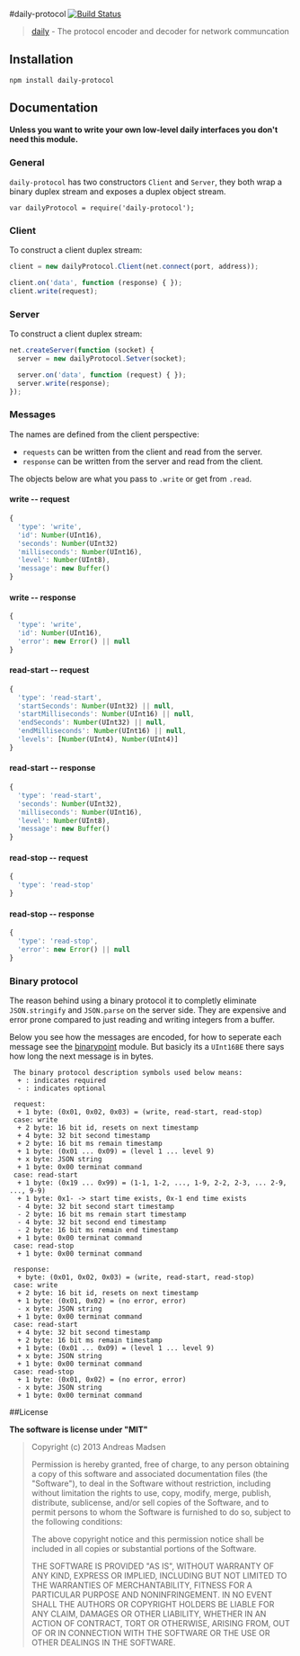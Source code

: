 #daily-protocol [![Build Status](https://secure.travis-ci.org/AndreasMadsen/daily-protocol.png)](http://travis-ci.org/AndreasMadsen/daily-protocol)

> [daily](https://github.com/AndreasMadsen/daily) - The protocol encoder and decoder for network communcation

## Installation

```sheel
npm install daily-protocol
```

## Documentation

**Unless you want to write your own low-level daily interfaces you don't need this module.**

### General

`daily-protocol` has two constructors `Client` and `Server`, they both wrap a
binary duplex stream and exposes a duplex object stream.

```
var dailyProtocol = require('daily-protocol');
```

### Client

To construct a client duplex stream:

```javascript
client = new dailyProtocol.Client(net.connect(port, address));

client.on('data', function (response) { });
client.write(request);
```

### Server

To construct a client duplex stream:

```javascript
net.createServer(function (socket) {
  server = new dailyProtocol.Setver(socket);

  server.on('data', function (request) { });
  server.write(response);
});
```

### Messages

The names are defined from the client perspective:

* `requests` can be written from the client and read from the server.
* `response` can be written from the server and read from the client.

The objects below are what you pass to `.write` or get from `.read`.

#### write -- request

```javascript
{
  'type': 'write',
  'id': Number(UInt16),
  'seconds': Number(UInt32)
  'milliseconds': Number(UInt16),
  'level': Number(UInt8),
  'message': new Buffer()
}
```

#### write -- response

```javascript
{
  'type': 'write',
  'id': Number(UInt16),
  'error': new Error() || null
}
```

#### read-start -- request

```javascript
{
  'type': 'read-start',
  'startSeconds': Number(UInt32) || null,
  'startMilliseconds': Number(UInt16) || null,
  'endSeconds': Number(UInt32) || null,
  'endMilliseconds': Number(UInt16) || null,
  'levels': [Number(UInt4), Number(UInt4)]
}
```

#### read-start -- response

```javascript
{
  'type': 'read-start',
  'seconds': Number(UInt32),
  'milliseconds': Number(UInt16),
  'level': Number(UInt8),
  'message': new Buffer()
}
```

#### read-stop -- request

```javascript
{
  'type': 'read-stop'
}
```

#### read-stop -- response

```javascript
{
  'type': 'read-stop',
  'error': new Error() || null
}
```

### Binary protocol

The reason behind using a binary protocol it to completly eliminate
`JSON.stringify` and `JSON.parse` on the server side. They are expensive and
error prone compared to just reading and writing integers from a buffer.

Below you see how the messages are encoded, for how to seperate each message
see the [binarypoint](https://github.com/AndreasMadsen/binarypoint) module. But
basicly its a `UInt16BE` there says how long the next message is in bytes.

```
 The binary protocol description symbols used below means:
  + : indicates required
  - : indicates optional

 request:
  + 1 byte: (0x01, 0x02, 0x03) = (write, read-start, read-stop)
 case: write
  + 2 byte: 16 bit id, resets on next timestamp
  + 4 byte: 32 bit second timestamp
  + 2 byte: 16 bit ms remain timestamp
  + 1 byte: (0x01 ... 0x09) = (level 1 ... level 9)
  + x byte: JSON string
  + 1 byte: 0x00 terminat command
 case: read-start
  + 1 byte: (0x19 ... 0x99) = (1-1, 1-2, ..., 1-9, 2-2, 2-3, ... 2-9, ..., 9-9)
  + 1 byte: 0x1- -> start time exists, 0x-1 end time exists
  - 4 byte: 32 bit second start timestamp
  - 2 byte: 16 bit ms remain start timestamp
  - 4 byte: 32 bit second end timestamp
  - 2 byte: 16 bit ms remain end timestamp
  + 1 byte: 0x00 terminat command
 case: read-stop
  + 1 byte: 0x00 terminat command

 response:
  + byte: (0x01, 0x02, 0x03) = (write, read-start, read-stop)
 case: write
  + 2 byte: 16 bit id, resets on next timestamp
  + 1 byte: (0x01, 0x02) = (no error, error)
  - x byte: JSON string
  + 1 byte: 0x00 terminat command
 case: read-start
  + 4 byte: 32 bit second timestamp
  + 2 byte: 16 bit ms remain timestamp
  + 1 byte: (0x01 ... 0x09) = (level 1 ... level 9)
  + x byte: JSON string
  + 1 byte: 0x00 terminat command
 case: read-stop
  + 1 byte: (0x01, 0x02) = (no error, error)
  - x byte: JSON string
  + 1 byte: 0x00 terminat command
```

##License

**The software is license under "MIT"**

> Copyright (c) 2013 Andreas Madsen
>
> Permission is hereby granted, free of charge, to any person obtaining a copy
> of this software and associated documentation files (the "Software"), to deal
> in the Software without restriction, including without limitation the rights
> to use, copy, modify, merge, publish, distribute, sublicense, and/or sell
> copies of the Software, and to permit persons to whom the Software is
> furnished to do so, subject to the following conditions:
>
> The above copyright notice and this permission notice shall be included in
> all copies or substantial portions of the Software.
>
> THE SOFTWARE IS PROVIDED "AS IS", WITHOUT WARRANTY OF ANY KIND, EXPRESS OR
> IMPLIED, INCLUDING BUT NOT LIMITED TO THE WARRANTIES OF MERCHANTABILITY,
> FITNESS FOR A PARTICULAR PURPOSE AND NONINFRINGEMENT. IN NO EVENT SHALL THE
> AUTHORS OR COPYRIGHT HOLDERS BE LIABLE FOR ANY CLAIM, DAMAGES OR OTHER
> LIABILITY, WHETHER IN AN ACTION OF CONTRACT, TORT OR OTHERWISE, ARISING FROM,
> OUT OF OR IN CONNECTION WITH THE SOFTWARE OR THE USE OR OTHER DEALINGS IN
> THE SOFTWARE.
